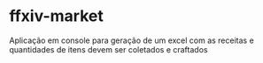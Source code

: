 # ffxiv-market
Aplicação em console para geração de um excel com as receitas e quantidades de itens devem ser coletados e craftados
